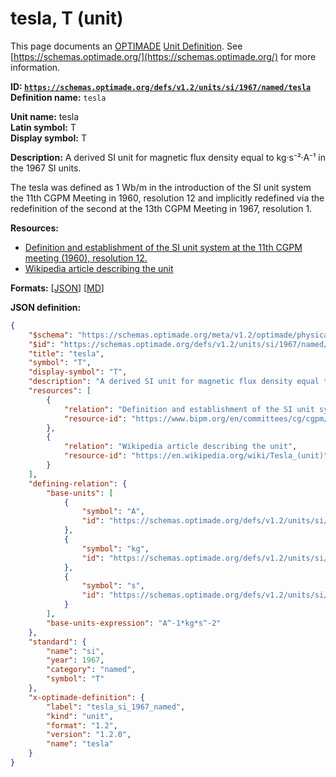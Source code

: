 # tesla, T (unit)

This page documents an [OPTIMADE](https://www.optimade.org/) [Unit Definition](https://schemas.optimade.org/#definitions). See [https://schemas.optimade.org/](https://schemas.optimade.org/) for more information.

**ID: [`https://schemas.optimade.org/defs/v1.2/units/si/1967/named/tesla`](https://schemas.optimade.org/defs/v1.2/units/si/1967/named/tesla.md)**  
**Definition name:** `tesla`

**Unit name:** tesla  
**Latin symbol:** T  
**Display symbol:** T  
  
**Description:** A derived SI unit for magnetic flux density equal to kg·s⁻²·A⁻¹ in the 1967 SI units.

The tesla was defined as 1 Wb/m in the introduction of the SI unit system the 11th CGPM Meeting in 1960, resolution 12 and implicitly redefined via the redefinition of the second at the 13th CGPM Meeting in 1967, resolution 1.

**Resources:**

- [Definition and establishment of the SI unit system at the 11th CGPM meeting (1960), resolution 12.](https://www.bipm.org/en/committees/cg/cgpm/11-1960/resolution-12)
- [Wikipedia article describing the unit](https://en.wikipedia.org/wiki/Tesla_(unit))


**Formats:** [[JSON](tesla.json)] [[MD](tesla.md)]

**JSON definition:**

``` json
{
    "$schema": "https://schemas.optimade.org/meta/v1.2/optimade/physical_unit_definition.md",
    "$id": "https://schemas.optimade.org/defs/v1.2/units/si/1967/named/tesla",
    "title": "tesla",
    "symbol": "T",
    "display-symbol": "T",
    "description": "A derived SI unit for magnetic flux density equal to kg\u00b7s\u207b\u00b2\u00b7A\u207b\u00b9 in the 1967 SI units.\n\nThe tesla was defined as 1 Wb/m in the introduction of the SI unit system the 11th CGPM Meeting in 1960, resolution 12 and implicitly redefined via the redefinition of the second at the 13th CGPM Meeting in 1967, resolution 1.",
    "resources": [
        {
            "relation": "Definition and establishment of the SI unit system at the 11th CGPM meeting (1960), resolution 12.",
            "resource-id": "https://www.bipm.org/en/committees/cg/cgpm/11-1960/resolution-12"
        },
        {
            "relation": "Wikipedia article describing the unit",
            "resource-id": "https://en.wikipedia.org/wiki/Tesla_(unit)"
        }
    ],
    "defining-relation": {
        "base-units": [
            {
                "symbol": "A",
                "id": "https://schemas.optimade.org/defs/v1.2/units/si/1967/base/ampere"
            },
            {
                "symbol": "kg",
                "id": "https://schemas.optimade.org/defs/v1.2/units/si/1960/base/kilogram"
            },
            {
                "symbol": "s",
                "id": "https://schemas.optimade.org/defs/v1.2/units/si/1967/base/second"
            }
        ],
        "base-units-expression": "A^-1*kg*s^-2"
    },
    "standard": {
        "name": "si",
        "year": 1967,
        "category": "named",
        "symbol": "T"
    },
    "x-optimade-definition": {
        "label": "tesla_si_1967_named",
        "kind": "unit",
        "format": "1.2",
        "version": "1.2.0",
        "name": "tesla"
    }
}
```
